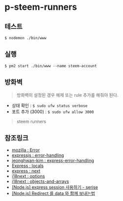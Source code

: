 # p-steem-runners

## 테스트

`$ nodemon ./bin/www`

## 실행

`$ pm2 start ./bin/www --name steem-account`

## 방화벽

> 방화벽이 설정된 경우 해제 또는 rule 추가를 해줘야 된다.

- 상태 확인 : `$ sudo ufw status verbose`
- 포트 추가 (3000) : `$ sudo ufw allow 3000`

> steem runners

## 참조링크

- [mozilla : Error](https://developer.mozilla.org/ko/docs/Web/JavaScript/Reference/Global_Objects/Error)
- [expressjs : error-handling](https://expressjs.com/ko/guide/error-handling.html)
- [jeonghwan-kim : express-error-handling](https://jeonghwan-kim.github.io/node/2017/08/17/express-error-handling.html)
- [Express : locals](https://www.tabnine.com/code/javascript/functions/express/Express/locals)
- [express : next](https://junspapa-itdev.tistory.com/13)
- [i18next : options](https://www.i18next.com/overview/configuration-options)
- [i18next : objects-and-arrays](https://www.i18next.com/translation-function/objects-and-arrays)
- [[Node.js] express session 사용하기 - serise](https://millo-l.github.io/Nodejs-express-session-%EC%82%AC%EC%9A%A9%ED%95%98%EA%B8%B0/)
- [[Node.js] Redirect 를 data 와 함께 보내는법](https://burning-camp.tistory.com/22)
